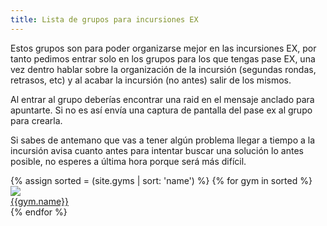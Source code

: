 ```yaml
---
title: Lista de grupos para incursiones EX
---
```


<div class="container-fluid">
<p>Estos grupos son para poder organizarse mejor en las incursiones EX, por tanto pedimos entrar solo en los grupos para los que tengas pase EX, una vez dentro hablar sobre la organización de la incursión (segundas rondas, retrasos, etc) y al acabar la incursión (no antes) salir de los mismos.</p>
<p>Al entrar al grupo deberías encontrar una raid en el mensaje anclado para apuntarte. Si no es así envía una captura de pantalla del pase ex al grupo para crearla.</p>
<p>Si sabes de antemano que vas a tener algún problema llegar a tiempo a la incursión avisa cuanto antes para intentar buscar una solución lo antes posible, no esperes a última hora porque será más difícil.</p>
  <div class="row">
	{% assign sorted = (site.gyms | sort: 'name') %}
	{% for gym in sorted %}
    <div class="col-6 col-sm-6 col-md-4 col-lg-3">
      <a href="{{gym.group}}">
        <img src="{{gym.image}}" class="rounded-circle mx-auto d-block">
        <div class="text-center">
          {{gym.name}}
        </div>
      </a>
    </div>
    {% endfor %}
  </div>
</div>
